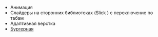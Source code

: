 
- Анимация
- Слайдеры на сторонних библиотеках (Slick ) с переключение по табам
- Адаптивная верстка
- [Бургерная](https://tatiananaumenko.github.io/Burgernaia/) 
 



